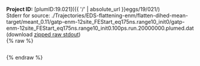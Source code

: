 **Project ID:** [plumID:19.021]({{ '/' | absolute_url }}eggs/19/021/)  
Stderr for source:  ./Trajectories/EDS-flattening-enm/flatten-dihed-mean-target/meant_0.11/gatp-enm-12site_FEStart_eq175ns.range10_init0/gatp-enm-12site_FEStart_eq175ns.range10_init0.100ps.run.20000000.plumed.dat   
(download [zipped raw stdout](gatp-enm-12site_FEStart_eq175ns.range10_init0.100ps.run.20000000.plumed.dat.plumed_master.stdout.txt.zip))  
{% raw %}
<pre>
</pre>
{% endraw %}
